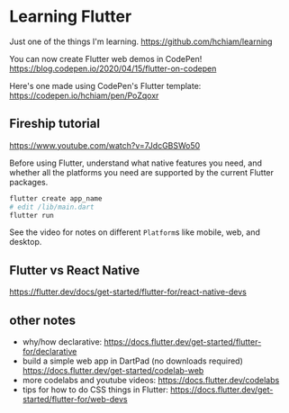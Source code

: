 # Learning Flutter

Just one of the things I'm learning. <https://github.com/hchiam/learning>

You can now create Flutter web demos in CodePen! <https://blog.codepen.io/2020/04/15/flutter-on-codepen>

Here's one made using CodePen's Flutter template: <https://codepen.io/hchiam/pen/PoZqoxr>

## Fireship tutorial

<https://www.youtube.com/watch?v=7JdcGBSWo50>

Before using Flutter, understand what native features you need, and whether all the platforms you need are supported by the current Flutter packages.

```bash
flutter create app_name
# edit /lib/main.dart
flutter run
```

See the video for notes on different `Platform`s like mobile, web, and desktop.

## Flutter vs React Native

<https://flutter.dev/docs/get-started/flutter-for/react-native-devs>

## other notes

- why/how declarative: https://docs.flutter.dev/get-started/flutter-for/declarative
- build a simple web app in DartPad (no downloads required) https://docs.flutter.dev/get-started/codelab-web
- more codelabs and youtube videos: https://docs.flutter.dev/codelabs
- tips for how to do CSS things in Flutter: https://docs.flutter.dev/get-started/flutter-for/web-devs
